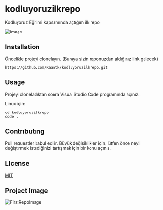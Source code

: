 # kodluyoruzilkrepo
Kodluyoruz Eğitimi kapsamında açtığım ilk repo

![image](https://user-images.githubusercontent.com/96573996/222951768-ba349893-5f8c-4475-9205-c0c848500d53.png)

## Installation
Öncelikle projeyi clonelayın. (Buraya sizin reponuzdan aldığınız link gelecek)

```
https://github.com/Kaantk/kodluyoruzilkrepo.git
```

## Usage 
Projeyi cloneladıktan sonra Visual Studio Code programında açınız.

Linux için:
```
cd kodluyoruzilkrepo
code .
```
## Contributing
Pull requestler kabul edilir. Büyük değişiklikler için, lütfen önce neyi değiştirmek istediğinizi tartışmak için bir konu açınız.

## License
[MIT](https://choosealicense.com/licenses/mit/)

## Project Image
![FirstRepoImage](https://user-images.githubusercontent.com/96573996/222952211-b8f43980-c20d-4350-baf4-45f08600f1ff.png)

